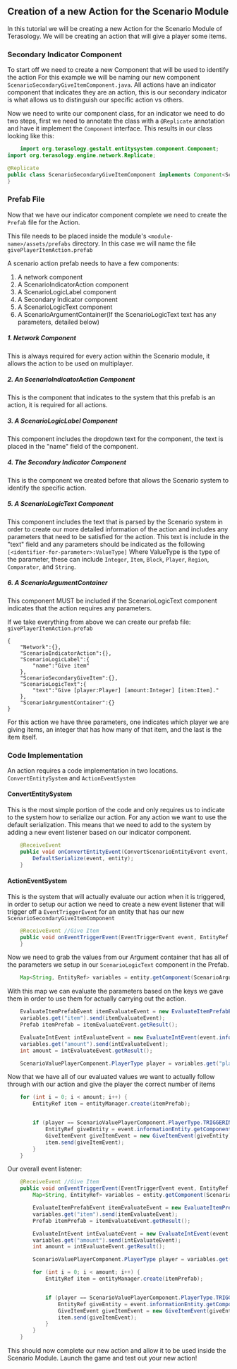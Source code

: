 ## Creation of a new Action for the Scenario Module

In this tutorial we will be creating a new Action for the Scenario Module of Terasology.
We will be creating an action that will give a player some items.

### Secondary Indicator Component

To start off we need to create a new Component that will be used to identify the action For this example we will be naming our new component `ScenarioSecondaryGiveItemComponent.java`. All actions have an indicator component that indicates they are an action, this is our secondary indicator is what allows us to distinguish our specific action vs others.

Now we need to write our component class, for an indicator we need to do two steps, first we need to annotate the class with a `@Replicate` annotation and have it implement the `Component` interface. This results in our class looking like this:

```java
    import org.terasology.gestalt.entitysystem.component.Component;
import org.terasology.engine.network.Replicate;

@Replicate
public class ScenarioSecondaryGiveItemComponent implements Component<ScenarioSecondaryGiveItemComponent> {
}
```

### Prefab File

Now that we have our indicator component complete we need to create the `Prefab` file for the Action. 

This file needs to be placed inside the module's `<module-name>/assets/prefabs` directory. In this case we will name the file `givePlayerItemAction.prefab`

A scenario action prefab needs to have a few components:
1) A network component
2) A ScenarioIndicatorAction component
3) A ScenarioLogicLabel component
4) A Secondary Indicator component
5) A ScenarioLogicText component
6) A ScenarioArgumentContainer(If the ScenarioLogicText text has any parameters, detailed below)

##### 1. Network Component
This is always required for every action within the Scenario module, it allows the action to be used on multiplayer.
    
##### 2. An ScenarioIndicatorAction Component
This is the component that indicates to the system that this prefab is an action, it is required for all actions.

##### 3. A ScenarioLogicLabel Component
This component includes the dropdown text for the component, the text is placed in the "name" field of the component.

##### 4. The Secondary Indicator Component
This is the component we created before that allows the Scenario system to identify the specific action.

##### 5. A ScenarioLogicText Component
This component includes the text that is parsed by the Scenario system in order to create our more detailed information of the action and includes any parameters that need to be satisfied for the action. This text is include in the "text" field and any parameters should be indicated as the following `[<identifier-for-parameter>:ValueType]` Where ValueType is the type of the parameter, these can include `Integer`, `Item`, `Block`, `Player`, `Region`, `Comparator`, and  `String`.

##### 6. A ScenarioArgumentContainer
This component MUST be included if the ScenarioLogicText component indicates that the action requires any parameters.


If we take everything from above we can create our prefab file:
`givePlayerItemAction.prefab`
```
{
    "Network":{},
    "ScenarioIndicatorAction":{},
    "ScenarioLogicLabel":{
        "name":"Give item"
    },
    "ScenarioSecondaryGiveItem":{},
    "ScenarioLogicText":{
        "text":"Give [player:Player] [amount:Integer] [item:Item]."
    },
    "ScenarioArgumentContainer":{}
}
```
For this action we have three parameters, one indicates which player we are giving items, an integer that has how many of that item, and the last is the item itself.


### Code Implementation

An action requires a code implementation in two locations. `ConvertEntitySystem` and `ActionEventSystem`


#### ConvertEntitySystem

This is the most simple portion of the code and only requires us to indicate to the system how to serialize our action. For any action we want to use the default serialization. This means that we need to add to the system by adding a new event listener based on our indicator component.

```java
	@ReceiveEvent
    public void onConvertEntityEvent(ConvertScenarioEntityEvent event, EntityRef entity, ScenarioSecondaryGiveItemComponent component) {
        DefaultSerialize(event, entity);
    }
```

#### ActionEventSystem

This is the system that will actually evaluate our action when it is triggered, in order to setup our action we need to create a new event listener that will trigger off a `EventTriggerEvent` for an entity that has our new `ScenarioSecondaryGiveItemComponent`

```java
	@ReceiveEvent //Give Item
    public void onEventTriggerEvent(EventTriggerEvent event, EntityRef entity, ScenarioSecondaryGiveItemComponent action) {
    }
```

Now we need to grab the values from our Argument container that has all of the parameters we setup in our `ScenarioLogicText` component in the Prefab.

```java
	Map<String, EntityRef> variables = entity.getComponent(ScenarioArgumentContainerComponent.class).arguments;
```

With this map we can evaluate the parameters based on the keys we gave them in order to use them for actually carrying out the action.

```java
	EvaluateItemPrefabEvent itemEvaluateEvent = new EvaluateItemPrefabEvent(event.informationEntity);
    variables.get("item").send(itemEvaluateEvent);
    Prefab itemPrefab = itemEvaluateEvent.getResult();

	EvaluateIntEvent intEvaluateEvent = new EvaluateIntEvent(event.informationEntity);
    variables.get("amount").send(intEvaluateEvent);
    int amount = intEvaluateEvent.getResult();

	ScenarioValuePlayerComponent.PlayerType player = variables.get("player").getComponent(ScenarioValuePlayerComponent.class).type;	
```

Now that we have all of our evaluated values we want to actually follow through with our action and give the player the correct number of items
```java
	for (int i = 0; i < amount; i++) {
    	EntityRef item = entityManager.create(itemPrefab);


		if (player == ScenarioValuePlayerComponent.PlayerType.TRIGGERING_PLAYER) {
    		EntityRef giveEntity = event.informationEntity.getComponent(InfoTriggeringEntityComponent.class).entity;
    		GiveItemEvent giveItemEvent = new GiveItemEvent(giveEntity);
        	item.send(giveItemEvent);
        }
    }
```


Our overall event listener:
```java
	@ReceiveEvent //Give Item
    public void onEventTriggerEvent(EventTriggerEvent event, EntityRef entity, ScenarioSecondaryGiveItemComponent action) {
        Map<String, EntityRef> variables = entity.getComponent(ScenarioArgumentContainerComponent.class).arguments;

        EvaluateItemPrefabEvent itemEvaluateEvent = new EvaluateItemPrefabEvent(event.informationEntity);
        variables.get("item").send(itemEvaluateEvent);
        Prefab itemPrefab = itemEvaluateEvent.getResult();

        EvaluateIntEvent intEvaluateEvent = new EvaluateIntEvent(event.informationEntity);
        variables.get("amount").send(intEvaluateEvent);
        int amount = intEvaluateEvent.getResult();

        ScenarioValuePlayerComponent.PlayerType player = variables.get("player").getComponent(ScenarioValuePlayerComponent.class).type;

        for (int i = 0; i < amount; i++) {
            EntityRef item = entityManager.create(itemPrefab);


            if (player == ScenarioValuePlayerComponent.PlayerType.TRIGGERING_PLAYER) {
                EntityRef giveEntity = event.informationEntity.getComponent(InfoTriggeringEntityComponent.class).entity;
                GiveItemEvent giveItemEvent = new GiveItemEvent(giveEntity);
                item.send(giveItemEvent);
            }
        }
    }
```


This should now complete our new action and allow it to be used inside the Scenario Module. Launch the game and test out your new action!
